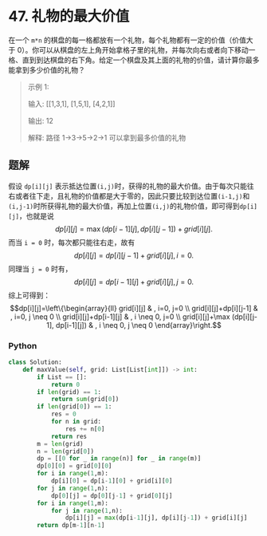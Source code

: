# 47. 礼物的最大价值

在一个 `m*n` 的棋盘的每一格都放有一个礼物，每个礼物都有一定的价值（价值大于 0）。你可以从棋盘的左上角开始拿格子里的礼物，并每次向右或者向下移动一格、直到到达棋盘的右下角。给定一个棋盘及其上面的礼物的价值，请计算你最多能拿到多少价值的礼物？

> 示例 1:
>
> 输入:
> [[1,3,1],
> [1,5,1],
> [4,2,1]]
>
> 输出: 12
>
> 解释: 路径 1→3→5→2→1 可以拿到最多价值的礼物

## 题解

假设 `dp[i][j]` 表示抵达位置`(i,j)`时，获得的礼物的最大价值。由于每次只能往右或者往下走，且礼物的价值都是大于零的，因此只要比较到达位置`(i-1,j)`和`(i,j-1)`时所获得礼物的最大价值，再加上位置`(i,j)`的礼物价值，即可得到`dp[i][j]`，也就是说
$$dp[i][j] = \max(dp[i-1][j],dp[i][j-1])+grid[i][j].$$
而当 `i = 0` 时，每次都只能往右走，故有
$$dp[i][j] = dp[i][j-1] + grid[i][j], i = 0.$$
同理当 `j = 0` 时有，
$$dp[i][j] = dp[i-1][j] + grid[i][j], j = 0.$$
综上可得到：
$$dp[i][j]=\left\{\begin{array}{ll}
grid[i][j] & , i=0, j=0 \\
grid[i][j]+dp[i][j-1] & , i=0, j \neq 0 \\
grid[i][j]+dp[i-1][j] & , i \neq 0, j=0 \\
grid[i][j]+\max (dp[i][j-1], dp[i-1][j]) & , i \neq 0, j \neq 0
\end{array}\right.$$

### Python

```python
class Solution:
    def maxValue(self, grid: List[List[int]]) -> int:
        if List == []:
            return 0
        if len(grid) == 1:
            return sum(grid[0])
        if len(grid[0]) == 1:
            res = 0
            for n in grid:
                res += n[0]
            return res
        m = len(grid)
        n = len(grid[0])
        dp = [[0 for _ in range(n)] for _ in range(m)]
        dp[0][0] = grid[0][0]
        for i in range(1,m):
            dp[i][0] = dp[i-1][0] + grid[i][0]
        for j in range(1,n):
            dp[0][j] = dp[0][j-1] + grid[0][j]
        for i in range(1,m):
            for j in range(1,n):
                dp[i][j] = max(dp[i-1][j], dp[i][j-1]) + grid[i][j]
        return dp[m-1][n-1]

```
